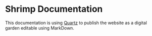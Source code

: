 # Shrimp Documentation


This documentation is using [Quartz](https://quartz.jzhao.xyz/) to publish the website as a digital garden editable using MarkDown.


